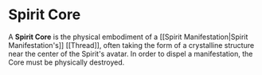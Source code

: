 # Spirit Core

A **Spirit Core** is the physical embodiment of a [[Spirit Manifestation|Spirit Manifestation's]] [[Thread]], often taking the form of a crystalline structure near the center of the Spirit's avatar. In order to dispel a manifestation, the Core must be physically destroyed.